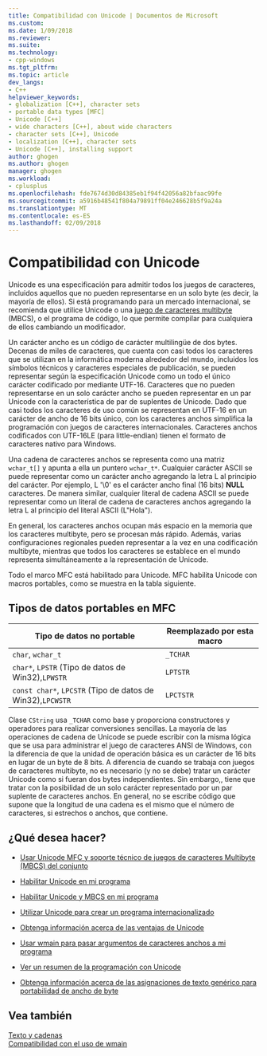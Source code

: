```yaml
---
title: Compatibilidad con Unicode | Documentos de Microsoft
ms.custom: 
ms.date: 1/09/2018
ms.reviewer: 
ms.suite: 
ms.technology:
- cpp-windows
ms.tgt_pltfrm: 
ms.topic: article
dev_langs:
- C++
helpviewer_keywords:
- globalization [C++], character sets
- portable data types [MFC]
- Unicode [C++]
- wide characters [C++], about wide characters
- character sets [C++], Unicode
- localization [C++], character sets
- Unicode [C++], installing support
author: ghogen
ms.author: ghogen
manager: ghogen
ms.workload:
- cplusplus
ms.openlocfilehash: fde7674d30d84385eb1f94f42056a82bfaac99fe
ms.sourcegitcommit: a5916b48541f804a79891ff04e246628b5f9a24a
ms.translationtype: MT
ms.contentlocale: es-ES
ms.lasthandoff: 02/09/2018
---
```

# <a name="support-for-unicode"></a>Compatibilidad con Unicode

Unicode es una especificación para admitir todos los juegos de caracteres, incluidos aquellos que no pueden representarse en un solo byte (es decir, la mayoría de ellos). Si está programando para un mercado internacional, se recomienda que utilice Unicode o una [juego de caracteres multibyte](../text/support-for-multibyte-character-sets-mbcss.md) (MBCS), o el programa de código, lo que permite compilar para cualquiera de ellos cambiando un modificador.

Un carácter ancho es un código de carácter multilingüe de dos bytes. Decenas de miles de caracteres, que cuenta con casi todos los caracteres que se utilizan en la informática moderna alrededor del mundo, incluidos los símbolos técnicos y caracteres especiales de publicación, se pueden representar según la especificación Unicode como un todo el único carácter codificado por mediante UTF-16. Caracteres que no pueden representarse en un solo carácter ancho se pueden representar en un par Unicode con la característica de par de suplentes de Unicode. Dado que casi todos los caracteres de uso común se representan en UTF-16 en un carácter de ancho de 16 bits único, con los caracteres anchos simplifica la programación con juegos de caracteres internacionales. Caracteres anchos codificados con UTF-16LE (para little-endian) tienen el formato de caracteres nativo para Windows.

Una cadena de caracteres anchos se representa como una matriz `wchar_t[]` y apunta a ella un puntero `wchar_t*`. Cualquier carácter ASCII se puede representar como un carácter ancho agregando la letra L al principio del carácter. Por ejemplo, L '\0' es el carácter ancho final (16 bits) **NULL** caracteres. De manera similar, cualquier literal de cadena ASCII se puede representar como un literal de cadena de caracteres anchos agregando la letra L al principio del literal ASCII (L"Hola").

En general, los caracteres anchos ocupan más espacio en la memoria que los caracteres multibyte, pero se procesan más rápido. Además, varias configuraciones regionales pueden representar a la vez en una codificación multibyte, mientras que todos los caracteres se establece en el mundo representa simultáneamente a la representación de Unicode.

Todo el marco MFC está habilitado para Unicode. MFC habilita Unicode con macros portables, como se muestra en la tabla siguiente.

## <a name="portable-data-types-in-mfc"></a>Tipos de datos portables en MFC

|Tipo de datos no portable|Reemplazado por esta macro|
|-----------------------------|----------------------------|
|`char`, `wchar_t`|`_TCHAR`|
|`char*`, `LPSTR` (Tipo de datos de Win32),`LPWSTR`|`LPTSTR`|
|`const char*`, `LPCSTR` (Tipo de datos de Win32),`LPCWSTR`|`LPCTSTR`|

Clase `CString` usa `_TCHAR` como base y proporciona constructores y operadores para realizar conversiones sencillas. La mayoría de las operaciones de cadena de Unicode se puede escribir con la misma lógica que se usa para administrar el juego de caracteres ANSI de Windows, con la diferencia de que la unidad de operación básica es un carácter de 16 bits en lugar de un byte de 8 bits. A diferencia de cuando se trabaja con juegos de caracteres multibyte, no es necesario (y no se debe) tratar un carácter Unicode como si fueran dos bytes independientes. Sin embargo,, tiene que tratar con la posibilidad de un solo carácter representado por un par suplente de caracteres anchos. En general, no se escribe código que supone que la longitud de una cadena es el mismo que el número de caracteres, si estrechos o anchos, que contiene.

## <a name="what-do-you-want-to-do"></a>¿Qué desea hacer?

- [Usar Unicode MFC y soporte técnico de juegos de caracteres Multibyte (MBCS) del conjunto](../atl-mfc-shared/unicode-and-multibyte-character-set-mbcs-support.md)

- [Habilitar Unicode en mi programa](../text/international-enabling.md)

- [Habilitar Unicode y MBCS en mi programa](../text/internationalization-strategies.md)

- [Utilizar Unicode para crear un programa internacionalizado](../text/unicode-programming-summary.md)

- [Obtenga información acerca de las ventajas de Unicode](../text/benefits-of-character-set-portability.md)

- [Usar wmain para pasar argumentos de caracteres anchos a mi programa](../text/support-for-using-wmain.md)

- [Ver un resumen de la programación con Unicode](../text/unicode-programming-summary.md)

- [Obtenga información acerca de las asignaciones de texto genérico para portabilidad de ancho de byte](../text/generic-text-mappings-in-tchar-h.md)

## <a name="see-also"></a>Vea también

[Texto y cadenas](../text/text-and-strings-in-visual-cpp.md)  
[Compatibilidad con el uso de wmain](../text/support-for-using-wmain.md)  
